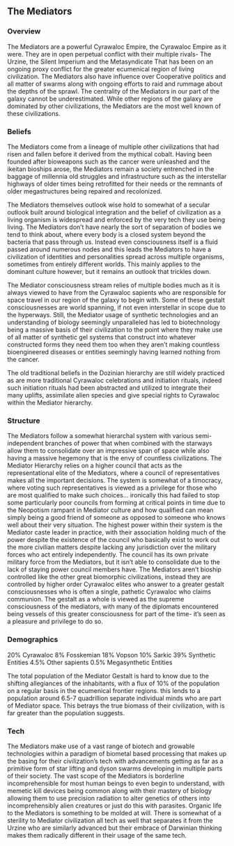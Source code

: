 <h2>The Mediators</h2>

### Overview

The Mediators are a powerful Cyrawaloc Empire, the Cyrawaloc Empire as it were. They are in open perpetual conflict with their multiple rivals- The Urzine, the Silent Imperium and the Metasyndicate That has been on an ongoing proxy conflict for the greater ecumenical region of living civilization. The Mediators also have influence over Cooperative politics and all matter of swarms along with ongoing efforts to raid and rummage about the depths of the sprawl.
The centrality of the Mediators in our part of the galaxy cannot be underestimated. While other regions of the galaxy are dominated by other civilizations, the Mediators are the most well known of these civilizations.

### Beliefs

The Mediators come from a lineage of multiple other civilizations that had risen and fallen before it derived from the mythical cobalt. Having been founded after bioweapons such as the cancer were unleashed and the ikeitan bioships arose, the Mediators remain a society entrenched in the baggage of millennia old struggles and infrastructure such as the interstellar highways of older times being retrofitted for their needs or the remnants of older megastructures being repaired and recolonized.

The Mediators themselves outlook wise hold to somewhat of a secular outlook built around biological integration and the belief of civilization as a living organism is widespread and enforced by the very tech they use being living. The Mediators don’t have nearly the sort of separation of bodies we tend to think about, where every body is a closed system beyond the bacteria that pass through us. Instead even consciousness itself is a fluid passed around numerous nodes and this leads the Mediators to have a civilization of identities and personalities spread across multiple organisms, sometimes from entirely different worlds. This mainly applies to the dominant culture however, but it remains an outlook that trickles down.

The Mediator consciousness stream relies of multiple bodies much as it is always viewed to have from the Cyrawaloc sapients who are responsible for space travel in our region of the galaxy to begin with. Some of these gestalt consciousnesses are world spanning, if not even interstellar in scope due to the hyperways. Still, the Mediator usage of synthetic technologies and an understanding of biology seemingly unparalleled has led to biotechnology being a massive basis of their civilization to the point where they make use of all matter of synthetic gel systems that construct into whatever constructed forms they need them too when they aren’t making countless bioengineered diseases or entities seemingly having learned nothing from the cancer.

The old traditional beliefs in the Dozinian hierarchy are still widely practiced as are more traditional Cyrawaloc celebrations and initiation rituals, indeed such initiation rituals had been abstracted and utilized to integrate their many uplifts, assimilate alien species and give special rights to Cyrawaloc within the Mediator hierarchy.

### Structure

The Mediators follow a somewhat hierarchal system with various semi-independent branches of power that when combined with the starways allow them to consolidate over an impressive span of space while also having a massive hegemony that is the envy of countless civilizations. The Mediator Hierarchy relies on a higher council that acts as the representational elite of the Mediators, where a council of representatives makes all the important decisions. The system is somewhat of a timocracy, where voting such representatives is viewed as a privilege for those who are most qualified to make such choices... ironically this had failed to stop some particularly poor councils from forming at critical points in time due to the Neopotism rampant in Mediator culture and how qualified can mean simply being a good friend of someone as opposed to someone who knows well about their very situation. The highest power within their system is the Mediator caste leader in practice, with their association holding much of the power despite the existence of the council who basically exist to work out the more civilian matters despite lacking any jurisdiction over the military forces who act entirely independently. The council has its own private military force from the Mediators, but it isn’t able to consolidate due to the lack of staying power council members have.
The Mediators aren’t bioship controlled like the other great biomorphic civilizations, instead they are controlled by higher order Cyrawaloc elites who answer to a greater gestalt consciousnesses who is often a single, pathetic Cyrawaloc who claims communion. The gestalt as a whole is viewed as the supreme consciousness of the mediators, with many of the diplomats encountered being vessels of this greater consciousness for part of the time- it’s seen as a pleasure and privilege to do so.

### Demographics

20% Cyrawaloc
8% Fosskemian
18% Vopson
10% Sarkic
39% Synthetic Entities
4.5% Other sapients
0.5% Megasynthetic Entities

The total population of the Mediator Gestalt is hard to know due to the shifting allegiances of the inhabitants, with a flux of 10% of the population on a regular basis in the ecumenical frontier regions. this lends to a population around 6.5-7 quadrillion separate individual minds who are part of Mediator space. This betrays the true biomass of their civilization, with is far greater than the population suggests.

### Tech

The Mediators make use of a vast range of biotech and growable technologies within a paradigm of biometal based processing that makes up the basing for their civilization’s tech with advancements getting as far as a primitive form of star lifting and dyson swarms developing in multiple parts of their society.
The vast scope of the Mediators is borderline incomprehensible for most human beings to even begin to understand, with memetic kill devices being common along with their mastery of biology allowing them to use precision radiation to alter genetics of others into incomprehensibly alien creatures or just do this with parasites. Organic life to the Mediators is something to be molded at will. There is somewhat of a sterility to Mediator civilization all tech as well that separates it from the Urzine who are similarly advanced but their embrace of Darwinian thinking makes them radically different in their usage of the same tech.
​
